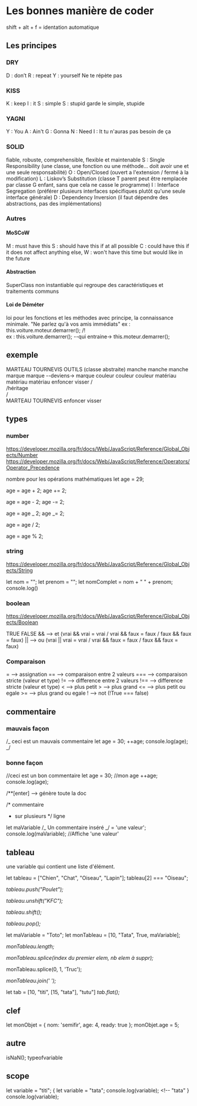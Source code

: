 # Les bonnes manière de coder

shift + alt + f = identation automatique

## Les principes

### DRY

D : don’t
R : repeat
Y : yourself
Ne te répète pas

### KISS

K : keep
I : it
S : simple
S : stupid
garde le simple, stupide

### YAGNI

Y : You
A : Ain't
G : Gonna
N : Need
I : It
tu n'auras pas besoin de ça

### SOLID

fiable, robuste, comprehensible, flexible et maintenable
S : Single Responsibility (une classe, une fonction ou une méthode... doit avoir une et une seule responsabilité)
O : Open/Closed (ouvert a l'extension / fermé à la modification)
L : Liskov’s Substitution (classe T parent peut être remplacée par classe G enfant, sans que cela ne casse le programme)
I : Interface Segregation (préférer plusieurs interfaces spécifiques plutôt qu'une seule interface générale)
D : Dependency Inversion (il faut dépendre des abstractions, pas des implémentations)

### Autres

#### MoSCoW

M : must have this
S : should have this if at all possible
C : could have this if it does not affect anything else,
W : won't have this time but would like in the future

#### Abstraction

SuperClass non instantiable qui regroupe des caractéristiques et traitements communs

#### Loi de Déméter

loi pour les fonctions et les méthodes avec principe, la connaissance minimale.
"Ne parlez qu'à vos amis immédiats"
ex : this.voiture.moteur.demarrer(); /!\
ex : this.voiture.demarrer(); --qui entraine-> this.moteur.demarrer();

## exemple

MARTEAU TOURNEVIS OUTILS (classe abstraite)
manche manche manche  
marque marque --deviens-> marque
couleur couleur couleur
matériau matériau matériau
enfoncer visser / \
 /héritage\
/ \
 MARTEAU TOURNEVIS
enfoncer visser

## types

### number

https://developer.mozilla.org/fr/docs/Web/JavaScript/Reference/Global_Objects/Number
https://developer.mozilla.org/fr/docs/Web/JavaScript/Reference/Operators/Operator_Precedence

nombre pour les opérations mathématiques
let age = 29;

age = age + 2; <!--- additions --->
age += 2;

age = age - 2; <!---soustractions --->
age -= 2;

age = age _ 2; <!--- multiplications --->
age _= 2;

age = age / 2; <!--- divisions entiere / resultat : 14 --->

age = age % 2; <!--- modulo (reste de la divison) / resultat : 1 --->

### string

https://developer.mozilla.org/fr/docs/Web/JavaScript/Reference/Global_Objects/String

let nom = "";
let prenom = "";
let nomComplet = nom + " " + prenom;
console.log()

### boolean

https://developer.mozilla.org/fr/docs/Web/JavaScript/Reference/Global_Objects/Boolean

TRUE
FALSE
&& --> et (vrai && vrai = vrai / vrai && faux = faux / faux && faux = faux)
|| --> ou (vrai || vrai = vrai / vrai && faux = faux / faux && faux = faux)

### Comparaison

= --> assignation
== --> comparaison entre 2 valeurs
=== --> comparaison stricte (valeur et type)
!= --> difference entre 2 valeurs
!== --> difference stricte (valeur et type)
< --> plus petit
\> --> plus grand
<= --> plus petit ou egale
\>= --> plus grand ou egale
! --> not (!True === false)

## commentaire

### mauvais façon

/_ ceci est un mauvais commentaire <!-- code mort -->
let age = 30;
++age;
console.log(age);
_/

### bonne façon

//ceci est un bon commentaire
let age = 30; //mon age
++age;
console.log(age);

/\*\*[enter] --> génère toute la doc

/\* commentaire

- sur plusieurs
  \*/ ligne

let maVariable /_ Un commentaire inséré _/ = 'une valeur';
console.log(maVariable); //Affiche 'une valeur'

## tableau

une variable qui contient une liste d'élément.

let tableau = ["Chien", "Chat", "Oiseau", "Lapin"];
tableau[2] === "Oiseau";

_tableau.push("Poulet");_ <!-- ["Chien", "Chat", "Oiseau", "Lapin", "Poulet"] -->

_tableau.unshift("KFC");_ <!-- ["KFC", "Chien", "Chat", "Oiseau", "Lapin", "Poulet"] -->

_tableau.shift();_ <!-- ["Chien", "Chat", "Oiseau", "Lapin", "Poulet"] -->

_tableau.pop();_ <!-- ["Chien", "Chat", "Oiseau", "Lapin"] -->

let maVariable = "Toto";
let monTableau = [10, "Tata", True, maVariable];

_monTableau.length;_ <!-- resultat 4 -->

_monTableau.splice(index du premier elem, nb elem à suppr);_

monTableau.splice(0, 1, 'Truc'); <!-- ['Truc', True, maVariable]; -->

_monTableau.join(' ');_ <!-- Truc True maVariable -->

let tab = [10, "titi", [15, "tata"], "tutu"]
_tab.flat();_ <!-- [10, "titi", 15, "tata", "tutu"] -->

## clef

let monObjet = {
nom: 'semifir',
age: 4,
ready: true
};
monObjet.age = 5; <!-- age === 5 -->

## autre

isNaN(); <!-- renvoie True pour savoir si ce n'est pas un nombre -->
typeofvariable <!-- donne le type de la variable -->

## scope

let variable = "titi";
{
let variable = "tata";
console.log(variable); <!-- "tata"
}
console.log(variable);

<!-- "titi" -->
